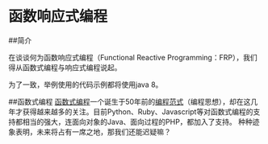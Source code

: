 # 函数响应式编程

##简介

在谈谈何为函数响应式编程（Functional Reactive Programming：FRP），我们得从函数式编程与响应式编程说起。

为了一致，举例使用的代码示例都将使用java 8。

##函数式编程
[函数式编程](https://zh.wikipedia.org/wiki/%E5%87%BD%E6%95%B8%E7%A8%8B%E5%BC%8F%E8%AA%9E%E8%A8%80)一个诞生于50年前的[编程范式](https://en.wikipedia.org/wiki/Programming_paradigm)（编程思想），却在这几年才获得越来越多的关注。目前Python、Ruby、Javascript等对函数式编程的支持都相当的强大，连面向对象的Java、面向过程的PHP，都加入了支持。
种种迹象表明，未来将占有一席之地，那我们还能迟疑嘛？

